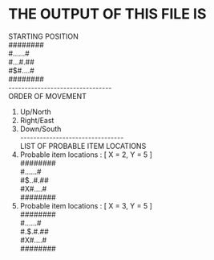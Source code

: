 THE OUTPUT OF THIS FILE IS
================================

STARTING POSITION<br />
########<br />
#......#<br />
#...#.##<br />
#$#....#<br />
########<br />
--------------------------------<br />
ORDER OF MOVEMENT<br />
1. Up/North<br />
2. Right/East<br />
3. Down/South<br />
--------------------------------<br />
LIST OF PROBABLE ITEM LOCATIONS<br />
1. Probable item locations : [ X = 2, Y = 5 ]<br />
########<br />
#......#<br />
#$..#.##<br />
#X#....#<br />
########<br />
2. Probable item locations : [ X = 3, Y = 5 ]<br />
########<br />
#......#<br />
#.$.#.##<br />
#X#....#<br />
########<br />
